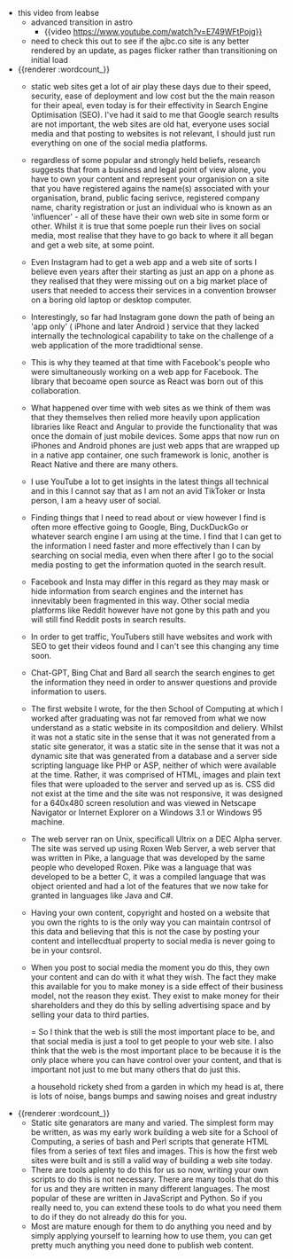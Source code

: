 - this video from leabse
	- advanced transition in astro
		- {{video https://www.youtube.com/watch?v=E749WFtPojg}}
	- need to check this out to see if the ajbc.co site is any better rendered by an update, as pages flicker rather than transitioning on initial load
- {{renderer :wordcount_}}
	- static web sites get a lot of air play these days due to their speed, security, ease of deployment and low cost but the the main reason for their apeal, even today is for their effectivity in Search Engine Optimisation (SEO). I've had it said to me that Google search results are not important, the web sites are old hat, everyone uses social media and that posting to websites is not relevant, I should just run everything on one of the social media platforms.
	- regardless of some popular and strongly held beliefs, research suggests that from a business and legal point of view alone, you have to own your content and represent your organision on a site that you have registered agains the name(s) associated with your organisation, brand, public facing serivce, registered company name, charity registration or just an individual who is known as an 'influencer' - all of these have their own web site in some form or other. Whilst it is true that some poeple run their lives on social media, most realise that they have to go back to where it all began and get a web site, at some point.
	- Even Instagram had to get a web app and a web site of sorts I believe even years after their starting as just an app on a phone as they realised that they were missing out on a big market place of users that needed to access their services in a convention browser on a boring old laptop or desktop computer.
	- Interestingly, so far had Instagram gone down the path of being an 'app only' ( iPhone and later Android ) service that they lacked internally the technological capability to take on the challenge of a web application of the more tradidtional sense.
	- This is why they teamed at that time with Facebook's people who were simultaneously working on a web app for Facebook. The library that becoame open source as React was born out of this collaboration.
	- What happened over time with web sites as we think of them was that they themselves then relied more heavily upon application libraries like React and Angular to provide the functionality that was once the domain of just mobile devices. Some apps that now run on iPhones and Android phones are just web apps that are wrapped up in a native app container, one such framework is Ionic, another is React Native and there are many others.
	- I use YouTube a lot to get insights in the latest things all technical and in this I cannot say that as I am not an avid TikToker or Insta person, I am a heavy user of social.
	- Finding things that I need to read about or view however I find is often more effective going to Google, Bing, DuckDuckGo or whatever search engine I am using at the time. I find that I can get to the information I need faster and more effectively than I can by searching on social media, even when there after I go to the social media posting to get the information quoted in the search result.
	- Facebook and Insta may differ in this regard as they may mask or hide information from search engines and the internet has innevitably been fragmented in this way. Other social media platforms like Reddit however have not gone by this path and you will still find Reddit posts in search results.
	- In order to get traffic, YouTubers still have websites and work with SEO to get their videos found and I can't see this changing any time soon.
	- Chat-GPT, Bing Chat and Bard all search the search engines to get the information they need in order to answer questions and provide information to users.
	- The first website I wrote, for the then School of Computing at which I worked after graduating was not far removed from what we now understand as a static website in its compositdion and deliery. Whilst it was not a static site in the sense that it was not generated from a static site generator, it was a static site in the sense that it was not a dynamic site that was generated from a database and a server side scripting language like PHP or ASP, neither of which were available at the time. Rather, it was comprised of HTML, images and plain text files that were uploaded to the server and served up as is. CSS did not exist at the time and the site was not responsive, it was designed for a 640x480 screen resolution and was viewed in Netscape Navigator or Internet Explorer on a Windows 3.1 or Windows 95 machine.
	- The web server ran on Unix, specificall Ultrix on a DEC Alpha server. The site was served up using Roxen Web Server, a web server that was written in Pike, a language that was developed by the same people who developed Roxen. Pike was a language that was developed to be a better C, it was a compiled language that was object oriented and had a lot of the features that we now take for granted in languages like Java and C#.
	- Having your own content, copyright and hosted on a website that you own the rights to is the only way you can maintain contrsol of this data and believing that this is not the case by posting your content and intellecdtual property to social media is never going to be in your contsrol.
	- When you post to social media the moment you do this, they own your content and can do with it what they wish. The fact they make this available for you to make money is a side effect of their business model, not the reason they exist. They exist to make money for their shareholders and they do this by selling advertising space and by selling your data to third parties.
	  
	  = So I think that the web is still the most important place to be, and that social media is just a tool to get people to your web site. I also think that the web is the most important place to be because it is the only place where you can have control over your content, and that is important not just to me but many others that do just this. 
	  
	  a household rickety shed from a garden in which my head is at, there is lots of noise, bangs bumps and sawing noises and great industry
- {{renderer :wordcount_}}
	- Static site genarators are many and varied. The simplest form may be written, as was my early work building a web site for a School of Computing, a series of bash and Perl scripts that generate HTML files from a series of text files and images. This is how the first web sites were built and is still a valid way of building a web site today. 
	- There are tools aplenty to do this for us so now, writing your own scripts to do this is not necessary. There are many tools that do this for us and they are written in many different languages. The most popular of these are written in JavaScript and Python. So if you really need to, you can extend these tools to do what you need them to do if they do not already do this for you.
	- Most are mature enough for them to do anything you need and by simply applying yourself to learning how to use them, you can get pretty much anything you need done to publish web content.